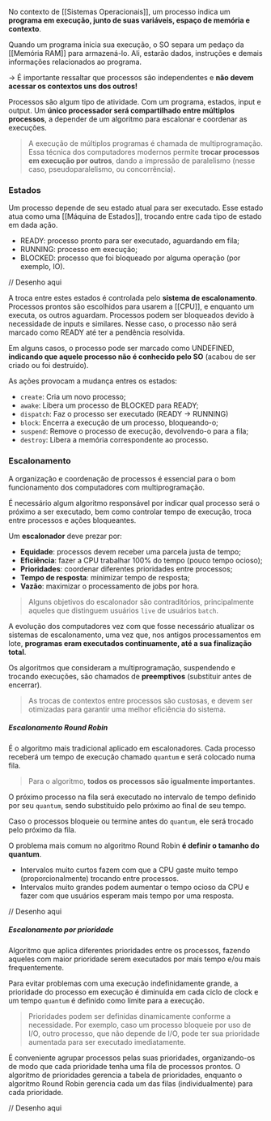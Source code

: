 No contexto de [[Sistemas Operacionais]], um processo indica um **programa em execução, junto de suas variáveis, espaço de memória e contexto**.

Quando um programa inicia sua execução, o SO separa um pedaço da [[Memória RAM]] para armazená-lo. Ali, estarão dados, instruções e demais informações relacionados ao programa.

→ É importante ressaltar que processos são independentes e **não devem acessar os contextos uns dos outros!**

Processos são algum tipo de atividade. Com um programa, estados, input e output.
Um **único processador será compartilhado entre múltiplos processos**, a depender de um algoritmo para escalonar e coordenar as execuções.

> A execução de múltiplos programas é chamada de multiprogramação.
> Essa técnica dos computadores modernos permite **trocar processos em execução por outros**, dando a impressão de paralelismo (nesse caso, pseudoparalelismo, ou concorrência).

### Estados
Um processo depende de seu estado atual para ser executado.
Esse estado atua como uma [[Máquina de Estados]], trocando entre cada tipo de estado em dada ação.

- READY: processo pronto para ser executado, aguardando em fila;
- RUNNING: processo em execução;
- BLOCKED: processo que foi bloqueado por alguma operação (por exemplo, IO).

// Desenho aqui

A troca entre estes estados é controlada pelo **sistema de escalonamento**.
Processos prontos são escolhidos para usarem a [[CPU]], e enquanto um executa, os outros aguardam.
Processos podem ser bloqueados devido à necessidade de inputs e similares. Nesse caso, o processo não será marcado como READY até ter a pendência resolvida.

Em alguns casos, o processo pode ser marcado como UNDEFINED, **indicando que aquele processo não é conhecido pelo SO** (acabou de ser criado ou foi destruído).

As ações provocam a mudança entres os estados:
- `create`: Cria um novo processo;
- `awake`: Libera um processo de BLOCKED para READY;
- `dispatch`: Faz o processo ser executado (READY → RUNNING)
- `block`: Encerra a execução de um processo, bloqueando-o;
- `suspend`: Remove o processo de execução, devolvendo-o para a fila;
- `destroy`: Libera a memória correspondente ao processo.

### Escalonamento
A organização e coordenação de processos é essencial para o bom funcionamento dos computadores com multiprogramação.

É necessário algum algoritmo responsável por indicar qual processo será o próximo a ser executado, bem como controlar tempo de execução, troca entre processos e ações bloqueantes.

Um **escalonador** deve prezar por:
- **Equidade**: processos devem receber uma parcela justa de tempo;
- **Eficiência**: fazer a CPU trabalhar 100% do tempo (pouco tempo ocioso);
- **Prioridades**: coordenar diferentes prioridades entre processos;
- **Tempo de resposta**: minimizar tempo de resposta;
- **Vazão**: maximizar o processamento de jobs por hora.

> Alguns objetivos do escalonador são contraditórios, principalmente aqueles que distinguem usuários `live` de usuários `batch`.

A evolução dos computadores vez com que fosse necessário atualizar os sistemas de escalonamento, uma vez que, nos antigos processamentos em lote, **programas eram executados continuamente, até a sua finalização total**.

Os algoritmos que consideram a multiprogramação, suspendendo e trocando execuções, são chamados de **preemptivos** (substituir antes de encerrar).

>As trocas de contextos entre processos são custosas, e devem ser otimizadas para garantir uma melhor eficiência do sistema.

##### Escalonamento Round Robin
É o algoritmo mais tradicional aplicado em escalonadores. Cada processo receberá um tempo de execução chamado `quantum` e será colocado numa fila.

> Para o algoritmo, **todos os processos são igualmente importantes**.

O próximo processo na fila será executado no intervalo de tempo definido por seu `quantum`, sendo substituído pelo próximo ao final de seu tempo.

Caso o processos bloqueie ou termine antes do `quantum`, ele será trocado pelo próximo da fila.

O problema mais comum no algoritmo Round Robin **é definir o tamanho do quantum**.
- Intervalos muito curtos fazem com que a CPU gaste muito tempo (proporcionalmente) trocando entre processos.
- Intervalos muito grandes podem aumentar o tempo ocioso da CPU e fazer com que usuários esperam mais tempo por uma resposta.

// Desenho aqui

##### Escalonamento por prioridade
Algoritmo que aplica diferentes prioridades entre os processos, fazendo aqueles com maior prioridade serem executados por mais tempo e/ou mais frequentemente.

Para evitar problemas com uma execução indefinidamente grande, a prioridade do processo em execução é diminuída em cada ciclo de clock e um tempo `quantum` é definido como limite para a execução.

> Prioridades podem ser definidas dinamicamente conforme a necessidade.
> Por exemplo, caso um processo bloqueie por uso de I/O, outro processo, que não depende de I/O,  pode ter sua prioridade aumentada para ser executado imediatamente.

É conveniente agrupar processos pelas suas prioridades, organizando-os de modo que cada prioridade tenha uma fila de processos prontos.
O algoritmo de prioridades gerencia a tabela de prioridades, enquanto o algoritmo Round Robin gerencia cada um das filas (individualmente) para cada prioridade.

// Desenho aqui